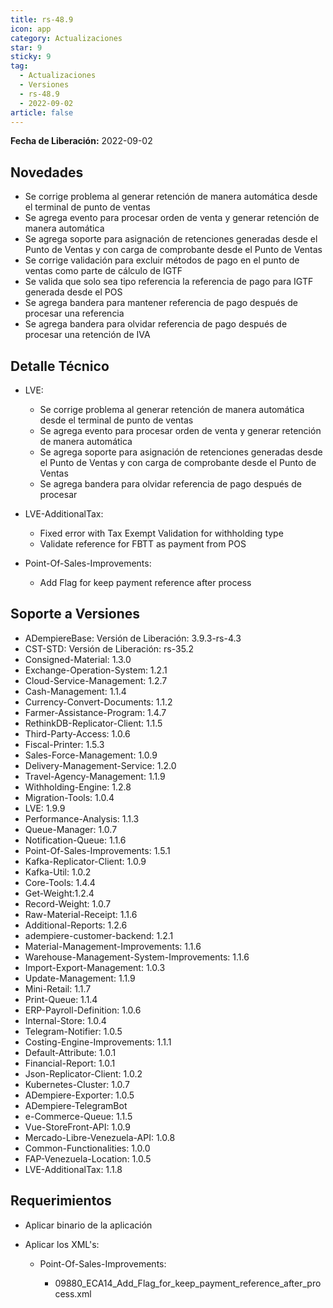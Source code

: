 ```yaml
---
title: rs-48.9
icon: app
category: Actualizaciones
star: 9
sticky: 9
tag:
  - Actualizaciones
  - Versiones
  - rs-48.9
  - 2022-09-02
article: false
---
```


**Fecha de Liberación:** 2022-09-02

## Novedades

- Se corrige problema al generar retención de manera automática desde el terminal de punto de ventas
- Se agrega evento para procesar orden de venta y generar retención de manera automática
- Se agrega soporte para asignación de retenciones generadas desde el Punto de Ventas y con carga de comprobante desde el Punto de Ventas
- Se corrige validación para excluir métodos de pago en el punto de ventas como parte de cálculo de IGTF
- Se valida que solo sea tipo referencia la referencia de pago para IGTF generada desde el POS
- Se agrega bandera para mantener referencia de pago después de procesar una referencia
- Se agrega bandera para olvidar referencia de pago después de procesar una retención de IVA

## Detalle Técnico

- LVE:

  - Se corrige problema al generar retención de manera automática desde el terminal de punto de ventas
  - Se agrega evento para procesar orden de venta y generar retención de manera automática
  - Se agrega soporte para asignación de retenciones generadas desde el Punto de Ventas y con carga de comprobante desde el Punto de Ventas
  - Se agrega bandera para olvidar referencia de pago después de procesar

- LVE-AdditionalTax:

  - Fixed error with Tax Exempt Validation for withholding type
  - Validate reference for FBTT as payment from POS

- Point-Of-Sales-Improvements:

  - Add Flag for keep payment reference after process

## Soporte a Versiones

- ADempiereBase: Versión de Liberación: 3.9.3-rs-4.3
- CST-STD: Versión de Liberación: rs-35.2
- Consigned-Material: 1.3.0
- Exchange-Operation-System: 1.2.1
- Cloud-Service-Management: 1.2.7
- Cash-Management: 1.1.4
- Currency-Convert-Documents: 1.1.2
- Farmer-Assistance-Program: 1.4.7
- RethinkDB-Replicator-Client: 1.1.5
- Third-Party-Access: 1.0.6
- Fiscal-Printer: 1.5.3
- Sales-Force-Management: 1.0.9
- Delivery-Management-Service: 1.2.0
- Travel-Agency-Management: 1.1.9
- Withholding-Engine: 1.2.8
- Migration-Tools: 1.0.4
- LVE: 1.9.9
- Performance-Analysis: 1.1.3
- Queue-Manager: 1.0.7
- Notification-Queue: 1.1.6
- Point-Of-Sales-Improvements: 1.5.1
- Kafka-Replicator-Client: 1.0.9
- Kafka-Util: 1.0.2
- Core-Tools: 1.4.4
- Get-Weight:1.2.4
- Record-Weight: 1.0.7
- Raw-Material-Receipt: 1.1.6
- Additional-Reports: 1.2.6
- adempiere-customer-backend: 1.2.1
- Material-Management-Improvements: 1.1.6
- Warehouse-Management-System-Improvements: 1.1.6
- Import-Export-Management: 1.0.3
- Update-Management: 1.1.9
- Mini-Retail: 1.1.7
- Print-Queue: 1.1.4
- ERP-Payroll-Definition: 1.0.6
- Internal-Store: 1.0.4
- Telegram-Notifier: 1.0.5
- Costing-Engine-Improvements: 1.1.1
- Default-Attribute: 1.0.1
- Financial-Report: 1.0.1
- Json-Replicator-Client: 1.0.2
- Kubernetes-Cluster: 1.0.7
- ADempiere-Exporter: 1.0.5
- ADempiere-TelegramBot
- e-Commerce-Queue: 1.1.5
- Vue-StoreFront-API: 1.0.9
- Mercado-Libre-Venezuela-API: 1.0.8
- Common-Functionalities: 1.0.0
- FAP-Venezuela-Location: 1.0.5
- LVE-AdditionalTax: 1.1.8

## Requerimientos

- Aplicar binario de la aplicación
- Aplicar los XML's:

  - Point-Of-Sales-Improvements:

    - 09880_ECA14_Add_Flag_for_keep_payment_reference_after_process.xml
